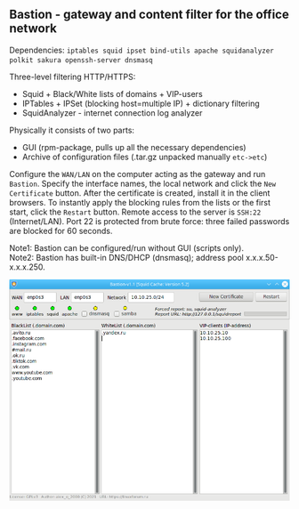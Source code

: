 Bastion - gateway and content filter for the office network
--
Dependencies: `iptables squid ipset bind-utils apache squidanalyzer polkit sakura openssh-server dnsmasq`

Three-level filtering HTTP/HTTPS:
+ Squid + Black/White lists of domains + VIP-users
+ IPTables + IPSet (blocking host=multiple IP) + dictionary filtering
+ SquidAnalyzer - internet connection log analyzer

Physically it consists of two parts:
+ GUI (rpm-package, pulls up all the necessary dependencies)
+ Archive of configuration files (.tar.gz unpacked manually `etc->etc`)

Configure the `WAN/LAN` on the computer acting as the gateway and run `Bastion`. Specify the interface names, the local network and click the `New Certificate` button. After the certificate is created, install it in the client browsers. To instantly apply the blocking rules from the lists or the first start, click the `Restart` button. Remote access to the server is `SSH:22` (Internet/LAN). Port 22 is protected from brute force: three failed passwords are blocked for 60 seconds.

Note1: Bastion can be configured/run without GUI (scripts only).  
Note2: Bastion has built-in DNS/DHCP (dnsmasq); address pool x.x.x.50-x.x.x.250.

![](https://github.com/AKotov-dev/bastion/blob/main/ScreenShot.png)
